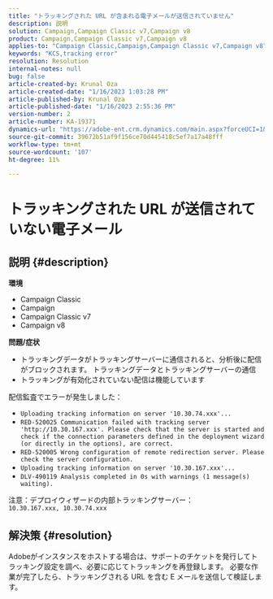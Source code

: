 ```yaml
---
title: "トラッキングされた URL が含まれる電子メールが送信されていません"
description: 説明
solution: Campaign,Campaign Classic v7,Campaign v8
product: Campaign,Campaign Classic v7,Campaign v8
applies-to: "Campaign Classic,Campaign,Campaign Classic v7,Campaign v8"
keywords: "KCS,tracking error"
resolution: Resolution
internal-notes: null
bug: false
article-created-by: Krunal Oza
article-created-date: "1/16/2023 1:03:28 PM"
article-published-by: Krunal Oza
article-published-date: "1/16/2023 2:55:36 PM"
version-number: 2
article-number: KA-19371
dynamics-url: "https://adobe-ent.crm.dynamics.com/main.aspx?forceUCI=1&pagetype=entityrecord&etn=knowledgearticle&id=9f67df27-9e95-ed11-aad1-6045bd006793"
source-git-commit: 39672b51af9f156ce70d445418c5ef7a17a48fff
workflow-type: tm+mt
source-wordcount: '107'
ht-degree: 11%

---
```


# トラッキングされた URL が送信されていない電子メール

## 説明 {#description}

<b>環境</b>
- Campaign Classic
- Campaign
- Campaign Classic v7
- Campaign v8



<b>問題/症状</b>
- トラッキングデータがトラッキングサーバーに通信されると、分析後に配信がブロックされます。 トラッキングデータとトラッキングサーバーの通信
- トラッキングが有効化されていない配信は機能しています


配信監査でエラーが発生しました：

- `Uploading tracking information on server '10.30.74.xxx'...`
- `RED-520025 Communication failed with tracking server 'http://10.30.167.xxx'. Please check that the server is started and check if the connection parameters defined in the deployment wizard (or directly in the options), are correct.`
- `RED-520005 Wrong configuration of remote redirection server. Please check the server configuration.`
- `Uploading tracking information on server '10.30.167.xxx'...`
- `DLV-490119 Analysis completed in 0s with warnings (1 message(s) waiting).`




注意：デプロイウィザードの内部トラッキングサーバー： `10.30.167.xxx, 10.30.74.xxx`


## 解決策 {#resolution}


Adobeがインスタンスをホストする場合は、サポートのチケットを発行してトラッキング設定を調べ、必要に応じてトラッキングを再登録します。 必要な作業が完了したら、トラッキングされる URL を含む E メールを送信して検証します。




